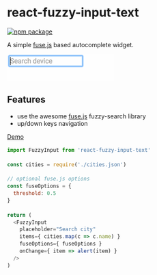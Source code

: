 # react-fuzzy-input-text

[![npm package][npm-badge]][npm]

A simple [fuse.js](http://fusejs.io) based autocomplete widget.

![demo](./demo.gif)

## Features

 - use the awesome [fuse.js](http://fusejs.io) fuzzy-search library
 - up/down keys navigation

[Demo](http://revolunet.github.io/react-fuzzy-input-text)


```js
import FuzzyInput from 'react-fuzzy-input-text'

const cities = require('./cities.json')

// optional fuse.js options
const fuseOptions = {
  threshold: 0.5
}

return (
  <FuzzyInput
    placeholder="Search city"
    items={ cities.map(c => c.name) }
    fuseOptions={ fuseOptions }
    onChange={ item => alert(item) }
  />
)
```

[npm-badge]: https://img.shields.io/npm/v/react-fuzzy-input-text.png?style=flat-square
[npm]: https://www.npmjs.org/package/react-fuzzy-input-text
